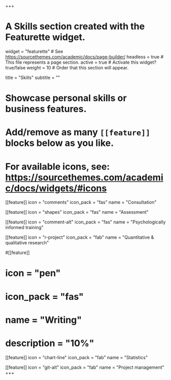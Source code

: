 +++
# A Skills section created with the Featurette widget.
widget = "featurette"  # See https://sourcethemes.com/academic/docs/page-builder/
headless = true  # This file represents a page section.
active = true  # Activate this widget? true/false
weight = 10  # Order that this section will appear.

title = "Skills"
subtitle = ""

# Showcase personal skills or business features.
# 
# Add/remove as many `[[feature]]` blocks below as you like.
# 
# For available icons, see: https://sourcethemes.com/academic/docs/widgets/#icons

[[feature]]
  icon = "comments"
  icon_pack = "fas"
  name = "Consultation"
  
[[feature]]
  icon = "shapes"
  icon_pack = "fas"
  name = "Assessment"
  
[[feature]]
  icon = "comment-alt"
  icon_pack = "fas"
  name = "Psychologically informed training"

[[feature]]
  icon = "r-project"
  icon_pack = "fab"
  name = "Quantitative & qualitative research"

#[[feature]]
#  icon = "pen"
#  icon_pack = "fas"
#  name = "Writing"
# description = "10%"

[[feature]]
  icon = "chart-line"
  icon_pack = "fab"
  name = "Statistics"

[[feature]]
  icon = "git-alt"
  icon_pack = "fab"
  name = "Project management"
+++

